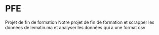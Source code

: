 # PFE
Projet de fin de formation
Notre projet de fin de formation et scrapper les données de lematin.ma et analyser les données qui a une format csv
